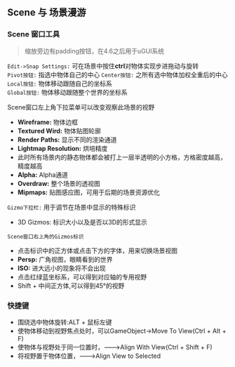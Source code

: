 Scene 与 场景漫游
---

### Scene 窗口工具
>缩放旁边有padding按钮，在4.6之后用于uGUI系统


`Edit->Snap Settings:` 可在场景中按住**ctrl**对物体实现步进拖动与旋转  
`Pivot按钮:` 指选中物体自己的中心
`Center按钮:`  之所有选中物体加权全重后的中心  
`Local按钮:` 物体移动跟随自己的坐标系  
`Global按钮:` 物体移动跟随整个世界的坐标系 

Scene窗口左上角下拉菜单可以改变观察此场景的视野  

*   **Wireframe:** 物体边框  
*   **Textured Wird:** 物体贴图轮廓
*   **Render Paths:**  显示不同的渲染通道
*   **Lightmap Resolution:** 烘培精度
   *  此时所有场景内的静态物体都会被打上一层半透明的小方格，方格密度越高，精度越高   
*   **Alpha:** Alpha通道
*   **Overdraw:** 整个场景的透视图
*   **Mipmaps:**  贴图感应图，可用于后期的场景资源优化 

`Gizmo下拉栏:` 用于调节在场景中显示的特殊标识

*   3D Gizmos: 标识大小以及是否以3D的形式显示

`Scene窗口右上角的Gizmos标识`  

*   点击标识中的正方体或点击下方的字体，用来切换场景视图  
   *   **Persp:** 广角视图，眼睛看到的世界
   *   **ISO:** 进大远小的现象将不会出现
*   点击红绿蓝坐标系，可以得到对应轴的专用视野
*   Shift + 中间正方体,可以得到45°的视野   

### 快捷键

*   围绕选中物体旋转:ALT + 鼠标左键  
*   使物体移动到视野焦点处时，可以GameObject->Move To View(Ctrl + Alt + F)
*   使物体与视野处于同一位置时，--->Align With View(Ctrl + Shift + F)
*   将视野置于物体位置，--->Align View to Selected
